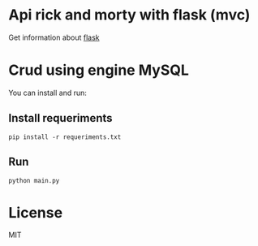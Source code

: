 Api rick and morty with flask (mvc)
=======

Get information about [flask]

Crud using engine MySQL
=======

You can install and run:

Install requeriments
---------------

```pip install -r requeriments.txt```

Run
---------------

```python main.py```


License
=======
MIT

[flask]: https://flask.palletsprojects.com/
